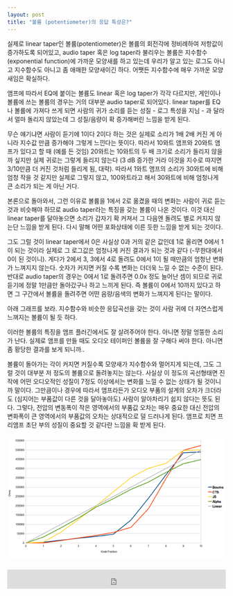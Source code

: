 ```yaml
---
layout: post
title: "볼륨 (potentiometer)의 응답 특성은?"
---
```


실제로 linear taper인 볼륨(potentiometer)은 볼륨의 회전각에 정비례하여 저항값이 증가하도록 되어있고, audio taper 혹은 log taper라 불리우는 볼륨은 지수함수(exponential function)에 가까운 모양새를 하고 있는데 우리가 알고 있는 로그도 아니고 지수함수도 아니고 좀 애매한 모양새이긴 하다. 어쨋든 지수함수에 매우 가까운 모양새임은 확실하다.


앰프에 따라서 EQ에 붙이는 볼륨도 linear 혹은 log taper가 각각 다르지만, 게인이나 볼륨에 쓰는 볼륨의 경우는 거의 대부분 audio taper로 되어있다. linear taper를 EQ나 볼륨에 가져다 쓰게 되면 사람의 귀가 소리를 듣는 성질 - 로그 특성을 지님 - 과 달라서 얼마 돌리지 않았는데 그 성질/음량이 확 증가해버린 느낌을 받게 된다.


무슨 얘기냐면 사람이 듣기에 1이다 2이다 하는 것은 실제로 소리가 1배 2배 커진 게 아니라 지수값 만큼 증가해야 그렇게 느낀다는 뜻이다. 따라서 10와트 앰프와 20와트 앰프가 있다고 할 때 (예를 든 것임) 20와트는 10와트의 두 배 크기로 소리가 들리지 않을까 싶지만 실제 귀로는 그렇게 들리지 않는다 (3 dB 증가한 거라 이것을 지수로 따지면 3/10만큼 더 커진 것처럼 들리게 됨, 대략). 따라서 1와트 앰프의 소리가 30와트에 비해 엄청 작을 것 같지만 실제로 그렇지 않고, 100와트라고 해서 30와트에 비해 엄청나게 큰 소리가 되는 게 아닌 거다.


본론으로 돌아와서, 그런 이유로 볼륨을 1에서 2로 옮겼을 때의 변화는 사람이 귀로 듣는 것과 비슷해야 하므로 audio taper라는 특징을 갖는 볼륨이 나온 것이다. 이것 대신 linear taper를 달아놓으면 소리가 갑자기 확 커져서 그 다음엔 돌려도 별로 커지지 않는단 느낌을 받게 된다. 다시 말해 어떤 포화상태에 이른 듯한 느낌을 받게 되는 것이다. 


그도 그럴 것이 linear taper에서 0은 사실상 0과 거의 같은 값인데 1로 올리면 0에서 1이 되는 것이라 실제로 그 로그값은 엄청나게 커진 결과가 되는 것과 같다 (-무한대에서 0이 된 것이니). 게다가 2에서 3, 3에서 4로 돌려도 0에서 1이 될 때만큼의 엄청난 변화가 느껴지지 않는다. 숫자가 커지면 커질 수록 변화는 더더욱 느낄 수 없는 수준이 된다. 반대로 audio taper의 경우는 0에서 1로 돌려주면 0.0x 정도 늘어난 셈이 되므로 귀로 듣기에 정말 1만큼만 돌아갔구나 하고 느끼게 된다. 즉 볼륨이 0에서 10까지 있다고 하면 그 구간에서 볼륨을 돌려주면 어떤 음량/음색의 변화가 느껴지게 된다는 말이다. 


아래 그래프를 보라. 지수함수와 비슷한 응답곡선을 갖는 것이 사람 귀에 더 자연스럽게 느껴지는 볼륨이 될 듯 하다.


이러한 볼륨의 특징을 앰프 플러긴에서도 잘 살려주어야 한다. 아니면 정말 엉뚱한 소리가 난다. 실제로 앰프를 만들 때도 오디오 테이퍼인 볼륨을 잘 구해다 써야 한다. 아니면 좀 황당한 결과를 보게 되니까..


볼륨이 돌아가는 각이 커지면 커질수록 모양새가 지수함수와 멀어지게 되는데, 그도 그럴 것이 대부분 저 정도의 볼륨으로 돌려놓지는 않는다. 사실상 이 정도의 곡선형태면 진작에 어떤 오디오적인 성질이 7정도 이상에서는 변화를 느낄 수 없는 상태가 될 것이니까 말이다. 그만큼이나 경우에 따라서 앰프라든가 오디오 부품의 설계의 오차가 크더라도 (심지어는 부품값이 다른 것을 달아놓아도) 사람이 알아차리기 쉽지 않다는 뜻도 된다. 그렇다, 전압의 변동폭이 작은 영역에서의 부품값 오차는 매우 중요한 대신 전압의 변화폭이 큰 영역에서의 부품값의 오차는 상대적으로 덜 드러나게 된다. 앰프로 치면 프리앰프 초단 부의 성질이 중요할 것 같다란 느낌을 확 받게 된다.




![image](/assets/images/b396ab3322a3f9b14be02ac44f67026d.png)




<iframe class="daum_like_button" id="daum_like_button_1090" frameborder="0" scrolling="no" allowTransparency="true" src="http://tonebrew.tistory.com/like/?uid=49097_1090&sc=404%2CblogId_49097&url=http%3A%2F%2Ftonebrew.tistory.com%2F1090&published=1412389693" style="width:100%;height:44px;margin:10px auto"></iframe>

